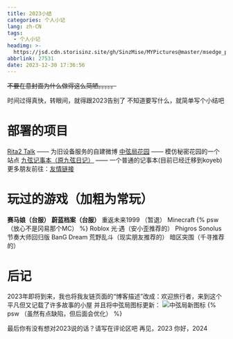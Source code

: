 ```yaml
---
title: 2023小结
categories: 个人小记
lang: zh-CN
tags:   
  - 个人小记
headimg: >-
  https://jsd.cdn.storisinz.site/gh/SinzMise/MYPictures@master/msedge_pCoykBCYbk.png
abbrlink: 27531
date: 2023-12-30 17:36:56
---
```

~~不要在意封面为什么做得这么简陋。。。。。~~

时间过得真快，转眼间，就得跟2023告别了
不知道要写什么，就简单写个小结吧
<!-- more -->
# 部署的项目
[Rita2 Talk](http://rtalk.rita2.myfw.us/) —— 为旧设备服务的自建微博
[中弦局花园](https://www.sinzmise.top) —— 模仿秘密花园的一个站点
[九弦记事本（原九弦日记）](https://diary.sinzmise.top/) —— 一个普通的记事本(目前已经迁移到koyeb)
更多朋友前往：[友情链接](/link/)
# 玩过的游戏（加粗为常玩）
**赛马娘（台服）**
**蔚蓝档案（台服）**
重返未来1999 （暂退）
Minecraft {% psw （放心不是冈易那个MC） %}
Roblox
光·遇（安小歪推荐的）
Phigros
Sonolus
节奏大师回归版
BanG Dream
荒野乱斗（现实朋友推荐的）
暗区突围（千寻推荐的）
# 后记
2023年即将到来，我也将我友链页面的“博客描述”改成：欢迎旅行者，来到这个平凡但又记载了许多故事的小屋
并且将中弦局图标更新：
![中弦局新图标](https://jsd.cdn.storisinz.site/gh/SinzMise/MYPictures@master/SinZero%E6%96%B0%E5%9B%BE%E6%A0%87.png)
{% psw （虽然有点缺陷，但后面会优化） %}

最后你有没有想对2023说的话？请写在评论区吧
再见，2023
你好，2024